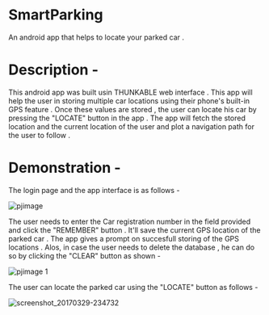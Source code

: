 # SmartParking
An android app that helps to locate your parked car .

# Description - 
This android app was built usin THUNKABLE web interface . This app will help the user in storing multiple car locations using their phone's built-in  GPS feature . Once  these values are stored , the user can locate his car by pressing the "LOCATE" button in the app . The app will fetch the stored location and the current location of the user and plot a navigation path for the user to follow . 

# Demonstration -

The login page and the app interface is as follows - 

![pjimage](https://cloud.githubusercontent.com/assets/20648536/24470064/4229354a-14db-11e7-9842-2581a0fa7e32.jpg)


The user needs to enter the Car registration number in the field provided and click the "REMEMBER" button . It'll save the current GPS location of the parked car . The app gives a prompt on succesfull storing of the GPS locations . Alos, in case the user needs to delete the database , he can do so by clicking the "CLEAR" button as shown -

![pjimage 1](https://cloud.githubusercontent.com/assets/20648536/24470430/87ec56d8-14dc-11e7-992b-f226bb3b1c25.jpg)


The user can locate the parked car using the "LOCATE" button  as follows -

![screenshot_20170329-234732](https://cloud.githubusercontent.com/assets/20648536/24470624/3a001fd0-14dd-11e7-8ae2-c2a57173983c.png)

